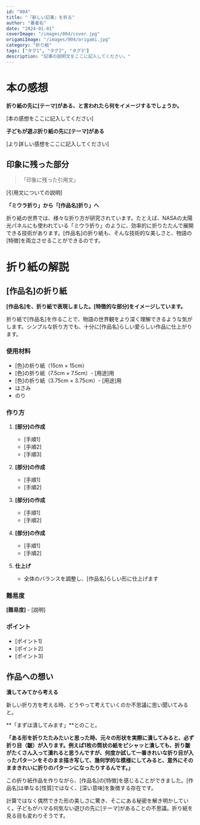 ```yaml
---
id: "004"
title: "『新しい記事』を折る"
author: "著者名"
date: "2024-01-01"
coverImage: "/images/004/cover.jpg"
origamiImage: "/images/004/origami.jpg"
category: "折り紙"
tags: ["タグ1", "タグ2", "タグ3"]
description: "記事の説明文をここに記入してください。"
---
```


# 本の感想

**折り紙の先に[テーマ]がある、と言われたら何をイメージするでしょうか。**

[本の感想をここに記入してください]

**子どもが遊ぶ折り紙の先に[テーマ]がある**

[より詳しい感想をここに記入してください]

## 印象に残った部分

> 「印象に残った引用文」

[引用文についての説明]

**「ミウラ折り」から「[作品名]折り」へ**

折り紙の世界では、様々な折り方が研究されています。たとえば、NASAの太陽光パネルにも使われている「ミウラ折り」のように、効率的に折りたたんで展開できる技術があります。[作品名]の折り紙も、そんな技術的な美しさと、物語の[特徴]を両立させることができるのです。

# 折り紙の解説

## [作品名]の折り紙

**[作品名]を、折り紙で表現しました。[特徴的な部分]をイメージしています。**

折り紙で[作品名]を作ることで、物語の世界観をより深く理解できるような気がします。シンプルな折り方でも、十分に[作品名]らしい愛らしい作品に仕上がります。

### 使用材料
- [色]の折り紙（15cm × 15cm）
- [色]の折り紙（7.5cm × 7.5cm）- [用途]用
- [色]の折り紙（3.75cm × 3.75cm）- [用途]用
- はさみ
- のり

### 作り方

1. **[部分]の作成**
   - [手順1]
   - [手順2]
   - [手順3]

2. **[部分]の作成**
   - [手順1]
   - [手順2]

3. **[部分]の作成**
   - [手順1]
   - [手順2]

4. **[部分]の作成**
   - [手順1]
   - [手順2]

5. **仕上げ**
   - 全体のバランスを調整し、[作品名]らしい形に仕上げます

### 難易度
**[難易度]** - [説明]

### ポイント
- [ポイント1]
- [ポイント2]
- [ポイント3]

## 作品への想い

**潰してみてから考える**

新しい折り方を考える時、どうやって考えていくのか不思議に思い聞いてみると。

**「まずは潰してみます」**とのこと。

**「ある形を折りたたみたいと思った時、元々の形状を実際に潰してみると、必ず折り目（皺）が入ります。例えば1枚の筒状の紙をピシャッと潰しても、折り皺がたくさん入って潰れると思うんですが、何度か試して一番きれいな折り目が入ったパターンをそのまま描き写して、幾何学的な模様にしてみると、意外にそのままきれいに折りのパターンになったりするんです。」**

この折り紙作品を作りながら、[作品名]の[特徴]を感じることができました。[作品名]は単なる[性質]ではなく、[深い意味]を象徴する存在です。

計算ではなく偶然できた形の美しさに驚き、そこにある秘密を解き明かしていく。子どもがハマる何気ない遊びの先に[テーマ]があることの不思議。折り紙を見る目も変わりそうです。
